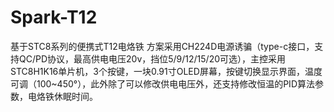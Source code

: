 # Spark-T12
基于STC8系列的便携式T12电烙铁
方案采用CH224D电源诱骗（type-c接口，支持QC/PD协议，最高供电电压20v，挡位5/9/12/15/20可选），主控采用STC8H1K16单片机，3个按键，一块0.91寸OLED屏幕，按键切换显示界面，温度可调（100~450°），此外除了可以修改供电电压外，还支持修改恒温的PID算法参数，电烙铁休眠时间。
